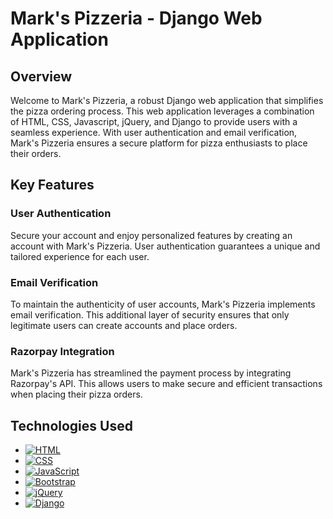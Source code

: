 # Mark's Pizzeria - Django Web Application

## Overview

Welcome to Mark's Pizzeria, a robust Django web application that simplifies the pizza ordering process. This web application leverages a combination of HTML, CSS, Javascript, jQuery, and Django to provide users with a seamless experience. With user authentication and email verification, Mark's Pizzeria ensures a secure platform for pizza enthusiasts to place their orders.

## Key Features

### User Authentication
Secure your account and enjoy personalized features by creating an account with Mark's Pizzeria. User authentication guarantees a unique and tailored experience for each user.

### Email Verification
To maintain the authenticity of user accounts, Mark's Pizzeria implements email verification. This additional layer of security ensures that only legitimate users can create accounts and place orders.

### Razorpay Integration
Mark's Pizzeria has streamlined the payment process by integrating Razorpay's API. This allows users to make secure and efficient transactions when placing their pizza orders.

## Technologies Used

- [![HTML](https://img.shields.io/badge/HTML-5-orange?style=for-the-badge&logo=html5)](https://developer.mozilla.org/en-US/docs/Web/HTML)
- [![CSS](https://img.shields.io/badge/CSS-3-blue?style=for-the-badge&logo=css3)](https://developer.mozilla.org/en-US/docs/Web/CSS)
- [![JavaScript](https://img.shields.io/badge/JavaScript-ES6-yellow?style=for-the-badge&logo=javascript)](https://developer.mozilla.org/en-US/docs/Web/JavaScript)
- [![Bootstrap](https://img.shields.io/badge/Bootstrap-5-purple?style=for-the-badge&logo=bootstrap)](https://getbootstrap.com/)
- [![jQuery](https://img.shields.io/badge/jQuery-3.x-blue?style=for-the-badge&logo=jquery)](https://jquery.com/)
- [![Django](https://img.shields.io/badge/Django-3-green?style=for-the-badge&logo=django)](https://www.djangoproject.com/)

 
  
